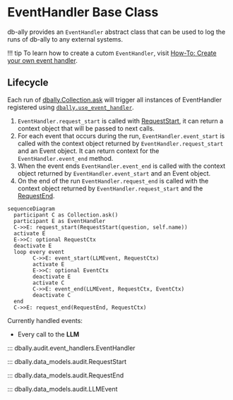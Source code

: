 # EventHandler Base Class

db-ally provides an `EventHandler` abstract class that can be used to log the runs of db-ally to any external systems.

!!! tip
    To learn how to create a cutom `EventHandler`, visit [How-To: Create your own event handler](../../how-to/create_custom_event_handler.md).

## Lifecycle

Each run of [dbally.Collection.ask](../collection.md/#collection.ask) will trigger all instances of EventHandler registered using [`dbally.use_event_handler`](../index.md/#dbally.use_event_handler).


1. `EventHandler.request_start` is called with [RequestStart](#dbally.data_models.audit.RequestStart), it can return a context object that will be passed to next calls.
2. For each event that occurs during the run, `EventHandler.event_start` is called with the context object returned by `EventHandler.request_start` and an Event object. It can return context for the `EventHandler.event_end` method.
3. When the event ends `EventHandler.event_end` is called with the context object returned by `EventHandler.event_start` and an Event object.
4. On the end of the run `EventHandler.request_end` is called with the context object returned by `EventHandler.request_start` and the [RequestEnd](#dbally.data_models.audit.RequestEnd).


``` mermaid
sequenceDiagram
  participant C as Collection.ask()
  participant E as EventHandler
  C->>E: request_start(RequestStart(question, self.name))
  activate E
  E->>C: optional RequestCtx
  deactivate E
  loop every event
        C->>E: event_start(LLMEvent, RequestCtx)
        activate E
        E->>C: optional EventCtx
        deactivate E
        activate C
        C->>E: event_end(LLMEvent, RequestCtx, EventCtx)
        deactivate C
  end
  C->>E: request_end(RequestEnd, RequestCtx)
```

Currently handled events:

* Every call to the **LLM**

::: dbally.audit.event_handlers.EventHandler

::: dbally.data_models.audit.RequestStart

::: dbally.data_models.audit.RequestEnd

::: dbally.data_models.audit.LLMEvent
